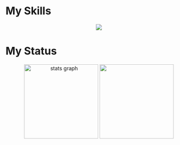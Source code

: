 # My Skills

<div align="center">
  <a href="https://skillicons.dev">
    <img src="https://skillicons.dev/icons?i=js,ts,react,nextjs,remix,nodejs,py,bots,fastapi,java,kotlin,cs,go,flutter,dart,docker,git"/>
  </a>
</div>

# My Status

<div align="center">
  <img src="https://github-readme-stats.vercel.app/api?username=namakemono-san&show_icons=true&theme=tokyonight&order=1" height="200" alt="stats graph"  />
  <img src="https://github-readme-stats.vercel.app/api/top-langs?username=namakemono-san&layout=compact&card_width=320&langs_count=6&theme=vue-dark&order=2" height="200" 200="languages graph"  />
</div>
